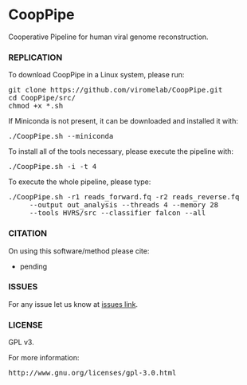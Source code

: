 # CoopPipe
Cooperative Pipeline for human viral genome reconstruction.

### REPLICATION ###

To download CoopPipe in a Linux system, please run:
<pre>
git clone https://github.com/viromelab/CoopPipe.git
cd CoopPipe/src/
chmod +x *.sh
</pre>

If Miniconda is not present, it can be downloaded and installed it with:
<pre>
./CoopPipe.sh --miniconda
</pre>

To install all of the tools necessary, please execute the pipeline with:
<pre>
./CoopPipe.sh -i -t 4
</pre>

To execute the whole pipeline, please type:
<pre>
./CoopPipe.sh -r1 reads_forward.fq -r2 reads_reverse.fq
     --output out_analysis --threads 4 --memory 28        
     --tools HVRS/src --classifier falcon --all
</pre>

### CITATION ###

On using this software/method please cite:

* pending

### ISSUES ###

For any issue let us know at [issues link](https://github.com/viromelab/CoopPipe/issues).

### LICENSE ###

GPL v3.

For more information:
<pre>http://www.gnu.org/licenses/gpl-3.0.html</pre>
